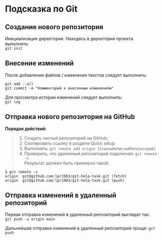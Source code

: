 # Подсказка по Git
## Создание нового репозитория
Инициализация директории. Находясь в директории проекта выполнить:  
```git init```
## Внесение изменений  
После добавления файлов / изменения текстов следует выполнить:  
```
git add --all
git commit -m "Комментарий к внесенным изменениям"
```
Для просмотра истории изменений следует выполнить:  
```git log```

## Отправка нового репозитория на GitHub
**Порядок действий:**  
>1. Создать чистый репозиторий на GitHub;
>2. Скопировать ссылку в разделе Quick setup
>3. Выполнить: ```git remote add origin [СсылкаНаЧистыйРепозиторий]```
>4. Проверить, что удаленный репозиторий подключен: ```git remote -v```  
Результат должен быть примерно такой:  
```
$ git remote -v
origin  git@github.com:lpr1983/git-help-task.git (fetch)
origin  git@github.com:lpr1983/git-help-task.git (push)
```

## Отправка изменений в удаленный репозиторий

Первая отправка изменений в удаленный репозиторий выглядит так:  
```git push -u origin main```

Дальнейшая отправка изменений в удаленный репозиторий проще:
```git push```